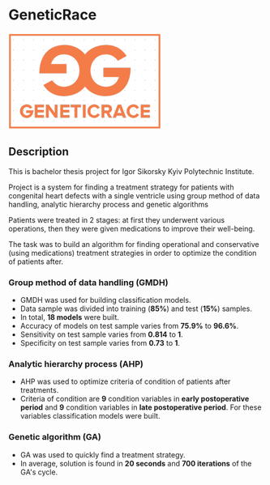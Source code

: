# GeneticRace
<a><img src="https://github.com/vbabenk/GeneticRace/blob/master/Babenko/Images/logo.png" title="GeneticRace" alt="GeneticRace"></a>

## Description
This is bachelor thesis project for Igor Sikorsky Kyiv Polytechnic Institute.

Project is a system for finding a treatment strategy for patients with congenital heart defects with a single ventricle using group method of data handling, analytic hierarchy process and genetic algorithms

Patients were treated in 2 stages: at first they underwent various operations, then they were given medications to improve their well-being.

The task was to build an algorithm for finding operational and conservative (using medications) treatment strategies in order to optimize the condition of patients after.

### Group method of data handling (GMDH)
- GMDH was used for building classification models. 
- Data sample was divided into training (<b>85%</b>) and test (<b>15%</b>) samples.
- In total, <b>18 models</b> were built.
- Accuracy of models on test sample varies from <b>75.9%</b> to <b>96.6%</b>.
- Sensitivity on test sample varies from <b>0.814</b> to <b>1</b>.
- Specificity on test sample varies from <b>0.73</b> to <b>1</b>.

### Analytic hierarchy process (AHP)
- AHP was used to optimize criteria of condition of patients after treatments.
- Criteria of condition are <b>9</b> condition variables in <b>early postoperative period</b> and <b>9</b> condition variables in <b>late postoperative period</b>. For these variables classification models were built.

### Genetic algorithm (GA)
- GA was used to quickly find a treatment strategy.
- In average, solution is found in <b>20 seconds</b> and <b>700 iterations</b> of the GA's cycle.
